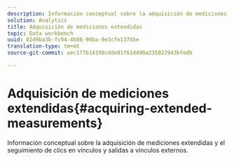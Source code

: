 ```yaml
---
description: Información conceptual sobre la adquisición de mediciones extendidas y el seguimiento de clics en vínculos y salidas a vínculos externos.
solution: Analytics
title: Adquisición de mediciones extendidas
topic: Data workbench
uuid: 02d9ba3b-fc94-4b08-90ba-9e3cfe137b5e
translation-type: tm+mt
source-git-commit: aec1f7b14198cdde91f61d490a235022943bfedb

---
```



# Adquisición de mediciones extendidas{#acquiring-extended-measurements}

Información conceptual sobre la adquisición de mediciones extendidas y el seguimiento de clics en vínculos y salidas a vínculos externos.

